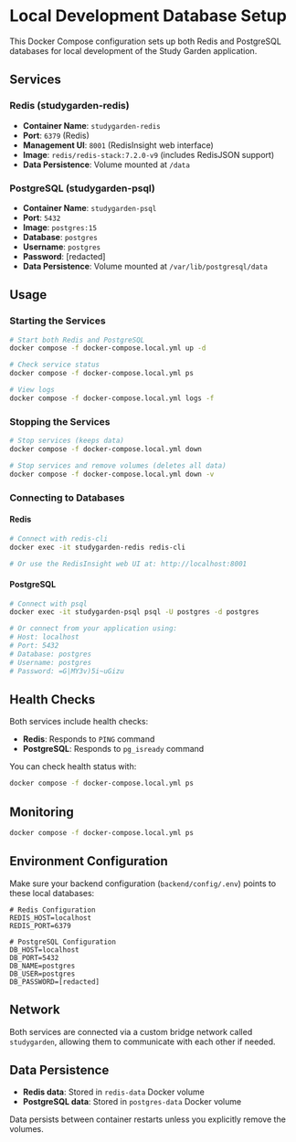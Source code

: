 # Local Development Database Setup

This Docker Compose configuration sets up both Redis and PostgreSQL databases for local development of the Study Garden application.

## Services

### Redis (studygarden-redis)

- **Container Name**: `studygarden-redis`
- **Port**: `6379` (Redis)
- **Management UI**: `8001` (RedisInsight web interface)
- **Image**: `redis/redis-stack:7.2.0-v9` (includes RedisJSON support)
- **Data Persistence**: Volume mounted at `/data`

### PostgreSQL (studygarden-psql)

- **Container Name**: `studygarden-psql`
- **Port**: `5432`
- **Image**: `postgres:15`
- **Database**: `postgres`
- **Username**: `postgres`
- **Password**: [redacted]
- **Data Persistence**: Volume mounted at `/var/lib/postgresql/data`

## Usage

### Starting the Services

```bash
# Start both Redis and PostgreSQL
docker compose -f docker-compose.local.yml up -d

# Check service status
docker compose -f docker-compose.local.yml ps

# View logs
docker compose -f docker-compose.local.yml logs -f
```

### Stopping the Services

```bash
# Stop services (keeps data)
docker compose -f docker-compose.local.yml down

# Stop services and remove volumes (deletes all data)
docker compose -f docker-compose.local.yml down -v
```

### Connecting to Databases

#### Redis

```bash
# Connect with redis-cli
docker exec -it studygarden-redis redis-cli

# Or use the RedisInsight web UI at: http://localhost:8001
```

#### PostgreSQL

```bash
# Connect with psql
docker exec -it studygarden-psql psql -U postgres -d postgres

# Or connect from your application using:
# Host: localhost
# Port: 5432
# Database: postgres
# Username: postgres
# Password: =G|MY3v)5i~uGizu
```

## Health Checks

Both services include health checks:

- **Redis**: Responds to `PING` command
- **PostgreSQL**: Responds to `pg_isready` command

You can check health status with:

```bash
docker compose -f docker-compose.local.yml ps
```

## Monitoring

```bash
docker compose -f docker-compose.local.yml ps
```

## Environment Configuration

Make sure your backend configuration (`backend/config/.env`) points to these local databases:

```properties
# Redis Configuration
REDIS_HOST=localhost
REDIS_PORT=6379

# PostgreSQL Configuration
DB_HOST=localhost
DB_PORT=5432
DB_NAME=postgres
DB_USER=postgres
DB_PASSWORD=[redacted]
```

## Network

Both services are connected via a custom bridge network called `studygarden`, allowing them to communicate with each other if needed.

## Data Persistence

- **Redis data**: Stored in `redis-data` Docker volume
- **PostgreSQL data**: Stored in `postgres-data` Docker volume

Data persists between container restarts unless you explicitly remove the volumes.

